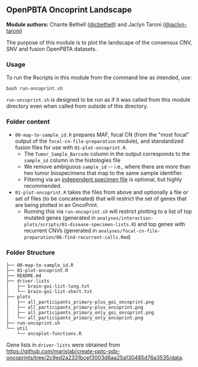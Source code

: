## OpenPBTA Oncoprint Landscape

**Module authors:** Chante Bethell ([@cbethell](https://github.com/cbethell)) and Jaclyn Taroni ([@jaclyn-taroni](https://github.com/jaclyn-taroni))

The purpose of this module is to plot the landscape of the consensus CNV, SNV and fusion OpenPBTA datasets.

### Usage

To run the Rscripts in this module from the command line as intended, use:

```
bash run-oncoprint.sh
```

`run-oncoprint.sh` is designed to be run as if it was called from this module directory even when called from outside of this directory.

### Folder content

* `00-map-to-sample_id.R` prepares MAF, focal CN (from the "most focal" output of the `focal-cn-file-preparation` module), and standardized fusion files for use with `01-plot-oncoprint.R`. 
  * The `Tumor_Sample_Barcode` column in the output corresponds to the `sample_id` column in the histologies file
  * We remove ambiguous `sample_id` -- i.e., where there are more than two tumor biospecimens that map to the same sample identifier.
  * Filtering via an [independent specimen file](https://alexslemonade.github.io/OpenPBTA-manuscript/#selection-of-independent-samples) is optional, but highly recommended.
* `01-plot-oncoprint.R` takes the files from above and optionally a file or set of files (to be concatenated) that will restrict the set of genes that are being plotted in an OncoPrint.
	* Running this via `run-oncoprint.sh` will restrict plotting to a list of top mutated genes (generated in `analyses/interaction-plots/scripts/01-disease-specimen-lists.R`) and top genes with recurrent CNVs (generated in `analyses/focal-cn-file-preparation/06-find-recurrent-calls.Rmd`)


### Folder Structure

```
├── 00-map-to-sample_id.R
├── 01-plot-oncoprint.R
├── README.md
├── driver-lists
│   ├── brain-goi-list-long.txt
│   └── brain-goi-list-short.txt
├── plots
│   ├── all_participants_primary-plus_goi_oncoprint.png
│   ├── all_participants_primary-plus_oncoprint.png
│   ├── all_participants_primary_only_goi_oncoprint.png
│   └── all_participants_primary_only_oncoprint.png
├── run-oncoprint.sh
└── util
    └── oncoplot-functions.R
```

Gene lists in `driver-lists` were obtained from https://github.com/marislab/create-pptc-pdx-oncoprints/tree/2c9ed2a2331bcef3003d6aa25a130485d76a3535/data.
